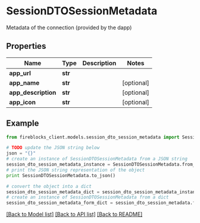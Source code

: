 # SessionDTOSessionMetadata

Metadata of the connection (provided by the dapp)

## Properties
Name | Type | Description | Notes
------------ | ------------- | ------------- | -------------
**app_url** | **str** |  | 
**app_name** | **str** |  | [optional] 
**app_description** | **str** |  | [optional] 
**app_icon** | **str** |  | [optional] 

## Example

```python
from fireblocks_client.models.session_dto_session_metadata import SessionDTOSessionMetadata

# TODO update the JSON string below
json = "{}"
# create an instance of SessionDTOSessionMetadata from a JSON string
session_dto_session_metadata_instance = SessionDTOSessionMetadata.from_json(json)
# print the JSON string representation of the object
print SessionDTOSessionMetadata.to_json()

# convert the object into a dict
session_dto_session_metadata_dict = session_dto_session_metadata_instance.to_dict()
# create an instance of SessionDTOSessionMetadata from a dict
session_dto_session_metadata_form_dict = session_dto_session_metadata.from_dict(session_dto_session_metadata_dict)
```
[[Back to Model list]](../README.md#documentation-for-models) [[Back to API list]](../README.md#documentation-for-api-endpoints) [[Back to README]](../README.md)


